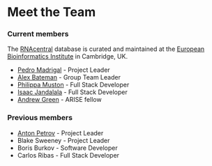 
# Meet the Team

### Current members

The [RNAcentral](/) database is curated and maintained at the [European Bioinformatics Institute](https://www.ebi.ac.uk/) in Cambridge, UK.

- <a href="https://www.ebi.ac.uk/people/person/pedro-madrigal/" target="_blank">Pedro Madrigal</a> - Project Leader
- <a href="https://www.ebi.ac.uk/people/person/alex-bateman/" target="_blank">Alex Bateman</a> - Group Team Leader
- <a href="https://www.ebi.ac.uk/people/person/philippa-muston/" target="_blank">Philippa Muston</a> - Full Stack Developer
- <a href="https://www.ebi.ac.uk/people/person/isaac-jandalala/" target="_blank">Isaac Jandalala</a> - Full Stack Developer
- <a href="https://www.ebi.ac.uk/people/person/andrew-green/" target="_blank">Andrew Green</a> - ARISE fellow


 

### Previous members

- <a href="https://antonpetrov.com/" target="_blank">Anton Petrov</a> - Project Leader
- Blake Sweeney - Project Leader
- Boris Burkov - Software Developer
- Carlos Ribas - Full Stack Developer
